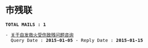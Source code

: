 # 市残联
<pre><b>TOTAL MAILS : 1</b></pre>
<pre>
- <a href="../../categories/mails/2888.md">关于自发救火受伤致残问题咨询</a><br/>  Query Date : <b>2015-01-05</b> - Reply Date : <b>2015-01-15</b>
</pre>